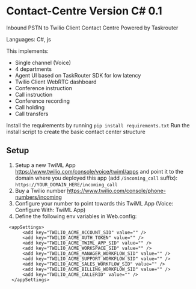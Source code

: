 # Contact-Centre Version C# 0.1

Inbound PSTN to Twilio Client Contact Centre Powered by Taskrouter 

Languages: C#, js

This implements:

-  Single channel (Voice)
- 4 departments
- Agent UI based on TaskRouter SDK for low latency
- Twilio Client WebRTC dashboard
- Conference instruction
- Call instruction
- Conference recording
- Call holding
- Call transfers


Install the requirements by running `pip install requirements.txt`
Run the install script to create the basic contact center structure

## Setup
1. Setup a new TwiML App https://www.twilio.com/console/voice/twiml/apps and point it to the domain where you deployed this app (add `/incoming_call` suffix): `https://YOUR_DOMAIN_HERE/incoming_call`
2. Buy a Twilio number https://www.twilio.com/console/phone-numbers/incoming
3. Configure your number to point towards this TwiML App (Voice: Configure With: TwiML App)
4. Define the following env variables in Web.config:

```
 <appSettings>
      <add key="TWILIO_ACME_ACCOUNT_SID" value="" />
      <add key="TWILIO_ACME_AUTH_TOKEN" value="" />
      <add key="TWILIO_ACME_TWIML_APP_SID" value="" />
      <add key="TWILIO_ACME_WORKSPACE_SID" value="" />
      <add key="TWILIO_ACME_MANAGER_WORKFLOW_SID" value="" />
      <add key="TWILIO_ACME_SUPPORT_WORKFLOW_SID" value="" />
      <add key="TWILIO_ACME_SALES_WORKFLOW_SID" value="" />
      <add key="TWILIO_ACME_BILLING_WORKFLOW_SID" value="" />
      <add key="TWILIO_ACME_CALLERID" value="" />
  </appSettings>

```